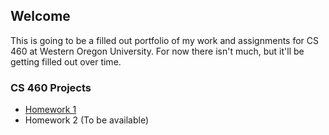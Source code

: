 ## Welcome

This is going to be a filled out portfolio of my work and assignments for CS 460 at Western Oregon University.  For now there isn't much, but it'll be getting filled out over time.


### CS 460 Projects
* [Homework 1](StanSantiago.github.io/460/HW1)
* Homework 2 (To be available)
